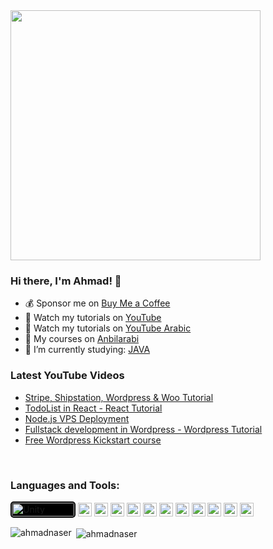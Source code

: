 <img src="https://anbilarabi.com/wp-content/uploads/2022/03/anbilarabi-clearn-bg-hair2.png" width="400px" />

### Hi there, I'm Ahmad! 🍛

- 💰 Sponsor me on [Buy Me a Coffee](https://www.buymeacoffee.com/ahmadnaserts)
- 🎥 Watch my tutorials on [YouTube](https://www.youtube.com/c/ahmadnaser)
- 🎥 Watch my tutorials on [YouTube Arabic](https://www.youtube.com/c/anbilarabitube)
- 📗 My courses on [Anbilarabi](https://anbilarabi.com/learn)
- 🤔 I’m currently studying: [JAVA](https://youtu.be/xtLXBuCGTHY?t=1870)

### Latest YouTube Videos
<!-- YOUTUBE:START -->
- [Stripe, Shipstation, Wordpress & Woo Tutorial ](https://www.youtube.com/watch?v=mA682B1UCmE)
- [TodoList in React - React Tutorial](https://www.youtube.com/watch?v=LBobcN2uDIg)
- [Node.js VPS Deployment](https://www.youtube.com/watch?v=3BUYqUoIf1Y)
- [Fullstack development in Wordpress - Wordpress Tutorial](https://www.youtube.com/watch?v=2yYPZdn2PUw)
- [Free Wordpress Kickstart course](https://anbilarabi.com/learn/home/course/free-wordpress-course/6)
<!-- YOUTUBE:END -->

<br />

### Languages and Tools:

<p align="left">

[<img src="https://ahmadnaser.com/wp-content/uploads/2022/09/new-unity-asset-store-badge-full.png" alt="Unity" width="22" height="22" style="max-width: 100%;width: 100px;background: black;padding: 2px;border-radius: 5px;" />](https://assetstore.unity.com/publishers/8955)
<img src="https://www.vectorlogo.zone/logos/dartlang/dartlang-icon.svg" alt="dart" width="22" height="22"/>
 <img src="https://www.vectorlogo.zone/logos/laravel/laravel-icon.svg" alt="laravel" width="22" height="22"/> 
  <img src="https://raw.githubusercontent.com/manuelbieh/logo-file-icons/0791cbe1bce5d06034087bf70f6d45bb6635c20d/icons/php2.svg" alt="Php" width="22" height="22"/> 
 <img src="https://www.vectorlogo.zone/logos/figma/figma-icon.svg" alt="figma" width="22" height="22"/> 
 <img src="https://www.vectorlogo.zone/logos/firebase/firebase-icon.svg" alt="firebase" width="22" height="22"/> 
 <img src="https://raw.githubusercontent.com/rdimascio/icons/932c4cf6c9e2031abeca1c164baa0f76785c16fe/icons/wordpress.svg" alt="Wordpress" width="22" height="22"/> 
  <img src="https://raw.githubusercontent.com/leungwensen/svg-icon/b84b3f3a3da329b7c1d02346865f8e98beb05413/dist/svg/logos/nodejs.svg" alt="Nodejs" width="22" height="22"/> 
   <img src="https://raw.githubusercontent.com/simple-icons/simple-icons/1557347d6549c7e7135d0c7e026cda82b0601d9e/icons/react.svg" alt="React js" width="22" height="22"/> 
    <img src="https://raw.githubusercontent.com/detain/svg-logos/780f25886640cef088af994181646db2f6b1a3f8/svg/bootstrap-4.svg" alt="bootstrap" width="22" height="22"/> 
 <img src="https://www.vectorlogo.zone/logos/flutterio/flutterio-icon.svg" alt="flutter" width="22" height="22"/> 
 <img src="https://www.vectorlogo.zone/logos/git-scm/git-scm-icon.svg" alt="git" width="22" height="22"/> 
 
<p><img align="left" src="https://github-readme-stats.vercel.app/api/top-langs/?username=ahmadnaser&layout=compact&hide=html" alt="ahmadnaser" /></p>
<p>&nbsp;<img align="center" src="https://github-readme-stats.vercel.app/api?username=ahmadnaser&show_icons=true" alt="ahmadnaser" /></p>
 

